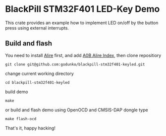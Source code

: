 # BlackPill STM32F401 LED-Key Demo

This crate provides an example how to implement LED on/off by the button press using external interrupts.

## Build and flash

You need to install [Alire](https://alire.ada.dev/) first, and add [A0B Alire Index](https://github.com/godunko/a0b-alire-index), then clone repositiory

```
git clone git@github.com:godunko/blackpill-stm32f401-keyled.git
```

change current working directory 

```
cd blackpill-stm32f401-keyled
```

build demo

```
make
```

or build and flash demo using OpenOCD and CMSIS-DAP dongle type

```
make flash-ocd
```

That's it, happy hacking!
